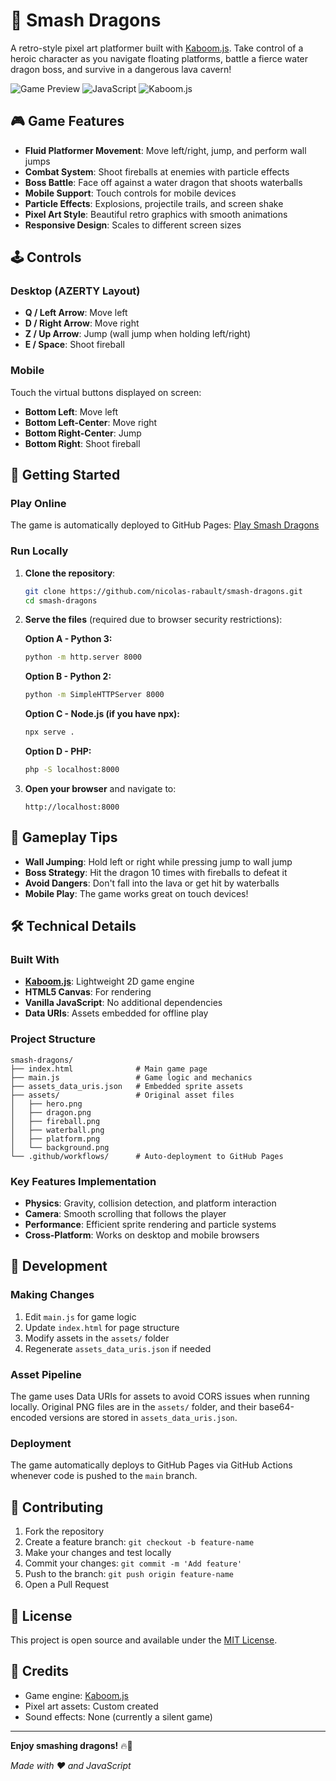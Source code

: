 # 🐉 Smash Dragons

A retro-style pixel art platformer built with [Kaboom.js](https://kaboomjs.com/). Take control of a heroic character as you navigate floating platforms, battle a fierce water dragon boss, and survive in a dangerous lava cavern!

![Game Preview](https://img.shields.io/badge/Game-Playable-brightgreen)
![JavaScript](https://img.shields.io/badge/JavaScript-ES6+-yellow)
![Kaboom.js](https://img.shields.io/badge/Engine-Kaboom.js-blue)

## 🎮 Game Features

- **Fluid Platformer Movement**: Move left/right, jump, and perform wall jumps
- **Combat System**: Shoot fireballs at enemies with particle effects
- **Boss Battle**: Face off against a water dragon that shoots waterballs
- **Mobile Support**: Touch controls for mobile devices
- **Particle Effects**: Explosions, projectile trails, and screen shake
- **Pixel Art Style**: Beautiful retro graphics with smooth animations
- **Responsive Design**: Scales to different screen sizes

## 🕹️ Controls

### Desktop (AZERTY Layout)

- **Q / Left Arrow**: Move left
- **D / Right Arrow**: Move right
- **Z / Up Arrow**: Jump (wall jump when holding left/right)
- **E / Space**: Shoot fireball

### Mobile

Touch the virtual buttons displayed on screen:

- **Bottom Left**: Move left
- **Bottom Left-Center**: Move right
- **Bottom Right-Center**: Jump
- **Bottom Right**: Shoot fireball

## 🚀 Getting Started

### Play Online

The game is automatically deployed to GitHub Pages: [Play Smash Dragons](https://nicolas-rabault.github.io/smash-dragons/)

### Run Locally

1. **Clone the repository**:

   ```bash
   git clone https://github.com/nicolas-rabault/smash-dragons.git
   cd smash-dragons
   ```

2. **Serve the files** (required due to browser security restrictions):

   **Option A - Python 3:**

   ```bash
   python -m http.server 8000
   ```

   **Option B - Python 2:**

   ```bash
   python -m SimpleHTTPServer 8000
   ```

   **Option C - Node.js (if you have npx):**

   ```bash
   npx serve .
   ```

   **Option D - PHP:**

   ```bash
   php -S localhost:8000
   ```

3. **Open your browser** and navigate to:
   ```
   http://localhost:8000
   ```

## 🎯 Gameplay Tips

- **Wall Jumping**: Hold left or right while pressing jump to wall jump
- **Boss Strategy**: Hit the dragon 10 times with fireballs to defeat it
- **Avoid Dangers**: Don't fall into the lava or get hit by waterballs
- **Mobile Play**: The game works great on touch devices!

## 🛠️ Technical Details

### Built With

- **[Kaboom.js](https://kaboomjs.com/)**: Lightweight 2D game engine
- **HTML5 Canvas**: For rendering
- **Vanilla JavaScript**: No additional dependencies
- **Data URIs**: Assets embedded for offline play

### Project Structure

```
smash-dragons/
├── index.html              # Main game page
├── main.js                 # Game logic and mechanics
├── assets_data_uris.json   # Embedded sprite assets
├── assets/                 # Original asset files
│   ├── hero.png
│   ├── dragon.png
│   ├── fireball.png
│   ├── waterball.png
│   ├── platform.png
│   └── background.png
└── .github/workflows/      # Auto-deployment to GitHub Pages
```

### Key Features Implementation

- **Physics**: Gravity, collision detection, and platform interaction
- **Camera**: Smooth scrolling that follows the player
- **Performance**: Efficient sprite rendering and particle systems
- **Cross-Platform**: Works on desktop and mobile browsers

## 🔧 Development

### Making Changes

1. Edit `main.js` for game logic
2. Update `index.html` for page structure
3. Modify assets in the `assets/` folder
4. Regenerate `assets_data_uris.json` if needed

### Asset Pipeline

The game uses Data URIs for assets to avoid CORS issues when running locally. Original PNG files are in the `assets/` folder, and their base64-encoded versions are stored in `assets_data_uris.json`.

### Deployment

The game automatically deploys to GitHub Pages via GitHub Actions whenever code is pushed to the `main` branch.

## 🤝 Contributing

1. Fork the repository
2. Create a feature branch: `git checkout -b feature-name`
3. Make your changes and test locally
4. Commit your changes: `git commit -m 'Add feature'`
5. Push to the branch: `git push origin feature-name`
6. Open a Pull Request

## 📜 License

This project is open source and available under the [MIT License](LICENSE).

## 🎨 Credits

- Game engine: [Kaboom.js](https://kaboomjs.com/)
- Pixel art assets: Custom created
- Sound effects: None (currently a silent game)

---

**Enjoy smashing dragons!** 🔥🐉

_Made with ❤️ and JavaScript_
